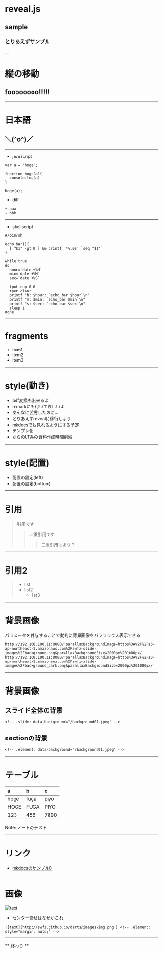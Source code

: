 # reveal.js
## sample
### とりあえずサンプル

--

# 縦の移動
## foooooooo!!!!!

---

# 日本語
## ＼(^o^)／

---
- javascript

```.javascript
var a = 'hoge';

function hoge(a){
  console.log(a)
}

hoge(a);
```

- diff

```
+ aaa
- bbb
```

---
- shellscript

```.shellscript
#/bin/sh

echo_bar(){
  [ "$1" -gt 0 ] && printf '*%.0s' `seq "$1"`
}

while true
do
  hour=`date +%H`
  min=`date +%M`
  sec=`date +%S`

  tput cup 0 0
  tput clear
  printf "h: $hour: `echo_bar $hour`\n"
  printf "m: $min: `echo_bar $min`\n"
  printf "s: $sec: `echo_bar $sec`\n"
  sleep 1
done
```

---

# fragments
- item1 <!-- .element: class="fragment" data-fragment-index="1" -->
- item2 <!-- .element: class="fragment" data-fragment-index="2" -->
- item3 <!-- .element: class="fragment" data-fragment-index="3" -->

---
# style(動き)
- pdf変換も出来るよ <!-- .element: class="fragment grow" -->
- remarkにも付いて欲しいよ <!-- .element: class="fragment shrink" -->
- あんなに苦労したのに... <!-- .element: class="fragment current-visible" -->
- とりあえずrevealに移行しよう <!-- .element: class="fragment fade-out" -->
- mkdocsでも見れるようにする予定 <!-- .element: class="fragment highlight-current-blue" -->
- テンプレ化 <!-- .element: class="fragment highlight-red" -->
- からのLT系の資料作成時間削減 <!-- .element: class="fragment highlight-current-green" -->

---

# style(配置)

- 配置の設定(left) <!-- .element: style="text-align: left;" -->
- 配置の設定(bottom) <!-- .element: style="vertical-align: bottom;" -->

---
# 引用

> 引用です
> > 二重引用です
> > > 三重引用もあり？

---
# 引用2

> - list
> - list2
>     - list3

---
# 背景画像

パラメータを付与することで動的に背景画像をパララックス表示できる

```
http://192.168.100.11:8080/?parallaxBackgroundImage=https%3A%2F%2Fs3-ap-northeast-1.amazonaws.com%2Fswfz-slide-images%2Fbackground.png&parallaxBackgroundSize=2000px%201000px/
http://192.168.100.11:8080/?parallaxBackgroundImage=https%3A%2F%2Fs3-ap-northeast-1.amazonaws.com%2Fswfz-slide-images%2Fbackground_dark.png&parallaxBackgroundSize=2000px%201000px/
```

---
# 背景画像
## スライド全体の背景

```
<!-- .slide: data-background="/background01.jpeg" -->
```

## sectionの背景

```
<!-- .element: data-background="/background01.jpeg" -->
```

---
# テーブル

| a | b | c |
|:-|:-|:-|
| hoge | fuga | piyo |
| HOGE | FUGA | PIYO |
| 123  | 456  | 7890 |

Note: ノートのテスト

---
# リンク
- [mkdocsのサンプル0](http://swfz.github.io/mkdocs_sample )

---
# 画像
![text](http://swfz.github.io/darts/images/img.png ) <!-- .element: style="margin: auto;" -->

- センター寄せはなぜかこれ

```
![text](http://swfz.github.io/darts/images/img.png ) <!-- .element: style="margin: auto;" -->
```

---

** 終わり **




